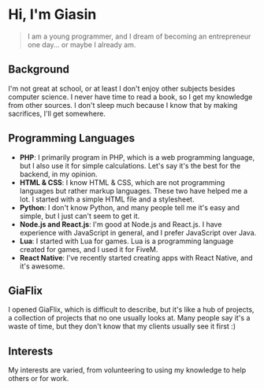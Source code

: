 Hi, I'm Giasin
==============

> I am a young programmer, and I dream of becoming an entrepreneur one day... or maybe I already am.

Background
----------

I'm not great at school, or at least I don't enjoy other subjects besides computer science. I never have time to read a book, so I get my knowledge from other sources. I don't sleep much because I know that by making sacrifices, I'll get somewhere.

Programming Languages
---------------------

*   **PHP**: I primarily program in PHP, which is a web programming language, but I also use it for simple calculations. Let's say it's the best for the backend, in my opinion.
*   **HTML & CSS**: I know HTML & CSS, which are not programming languages but rather markup languages. These two have helped me a lot. I started with a simple HTML file and a stylesheet.
*   **Python**: I don't know Python, and many people tell me it's easy and simple, but I just can't seem to get it.
*   **Node.js and React.js**: I'm good at Node.js and React.js. I have experience with JavaScript in general, and I prefer JavaScript over Java.
*   **Lua**: I started with Lua for games. Lua is a programming language created for games, and I used it for FiveM.
*   **React Native**: I've recently started creating apps with React Native, and it's awesome.

GiaFlix
-------

I opened GiaFlix, which is difficult to describe, but it's like a hub of projects, a collection of projects that no one usually looks at. Many people say it's a waste of time, but they don't know that my clients usually see it first :)

Interests
---------

My interests are varied, from volunteering to using my knowledge to help others or for work.

